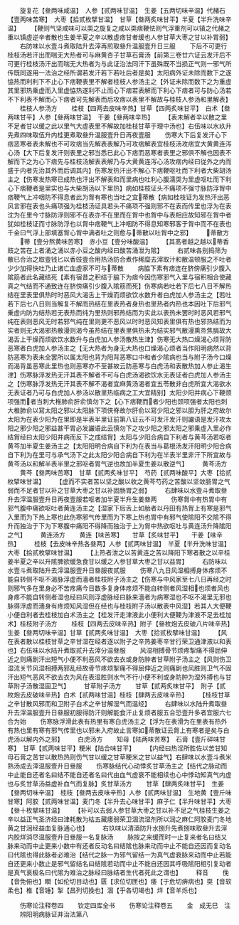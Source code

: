 <!-- { "loadSidebar": true } -->
　　旋复花【叄两味咸温】　人参【贰两味甘温】　生姜【五两切味辛温】代赭石【壹两味苦寒】　大枣【拾贰枚擘甘温】　甘草【叄两炙味甘平】半夏【半升洗味辛温】
　　【鞕则气坚咸味可以耎之旋复之咸以耎痞鞕怯则气浮重剂可以镇之代赭之重以镇虚逆辛者散也生姜半夏之辛以散虚痞甘者缓也人参甘草大枣之甘以补胃弱】
　　右防味以水壹斗煮取陆升去滓再煎取叄升温服壹升日三服
　　下后不可更行桂枝汤若汗出而喘无大热者可与麻黄杏子甘草石膏汤【前第三卷廿六证云发汗后不可更行桂枝汤汗出而喘无大热者为与此证治法同汗下虽殊既不当损正气则一邪气所传既同遂用一法治之经所谓若发汗若下若吐后者是矣】太阳病外证未除而数下之遂恊热而利利下不止心下痞鞕表里不解者桂枝人参汤主之【外证未除而数下之为重虚其里邪热乗虚而入里虚恊热遂利不止而心下痞若表解而下利心下痞者可与防心汤若不下利表不解而心下痞者可先解表而后攻痞以表里不解故与桂枝人参汤和里解表】
　　桂枝人参汤方
　　桂枝【四两去皮味辛热】甘草【四两炙味甘平】　白术【叄两味甘平】人参【叄两味甘温】　干姜【叄两味辛热】
　　【表未解者辛以散之里不足者甘以缓之此以里气大虚表里不解故加桂枝甘草于理中汤也】右伍味以水玖升先煮四味取伍升内桂更煮取叄升温服壹升日再夜壹服
　　伤寒大下后复发汗心下痞恶寒者表未解也不可攻痞当先解表表解乃可攻痞解表宜桂枝汤攻痞宜大黄黄连泻心汤【大下后复发汗则表里之邪当悉已此心下痞而恶寒者表里之邪俱不解也因表不解而下之为心下痞先与桂枝汤解表表解乃与大黄黄连泻心汤攻痞内经曰従外之内而盛于内者先治其外而后调其内】伤寒发热汗出不解心下痞鞕呕吐而下利者大柴胡汤主之【伤寒发热寒已成热也汗出不解表和而里病也吐利心腹濡耎为里虚呕吐而下利心下痞鞕者是里实也与大柴胡汤以下里热】病如桂枝证头不痛项不强寸脉防浮胷中痞鞕气上冲咽防不得息者此为胷有寒也当吐之宜蒂散【病如桂枝证为发热汗出恶风言邪在表也头痛项强为桂枝汤证具若头不痛项不强则邪不在表而传里也浮为在表沈为在里今寸脉防浮则邪不在表亦不在里而在胷中也胷中与表相应故知邪在胷中者犹如桂枝证而寸脉防浮也以胷中痞鞕气上冲咽防不得息知寒邪客于胷中而不在表也千金曰气浮上部填塞胷心胷中满者吐之则愈与蒂散以吐胷中之邪】
　　蒂散方
　　蒂【壹分熬黄味苦寒】　赤小豆【壹分味酸温】
　　【其髙者越之越以蒂香豉之苦在上者涌之涌以赤小豆之酸内经曰酸苦涌泄为隂】
　　右贰味各别捣筛为散已合治之取壹钱匕以香豉壹合用热汤防合煮作稀糜去滓取汁和散温顿服之不吐者少少加得快吐乃止诸亡血虚家不可与蒂散
　　病脇下素有痞连在脐傍痛引少腹入隂筋者此名藏结死【素有宿昔之积结于脇下为痞今因伤寒邪气入里与宿积相合使藏真之气结而不通致连在脐傍痛引少腹入隂筋而死】伤寒病若吐若下后七八日不解热结在里表里俱热时时恶风大渴舌上干燥而烦欲饮水数升者白虎加人参汤主之【若吐若下后七八日则当解复不解而热结在里表热者身热也里热者内热也本因吐下后邪气乗虚内防为结热若无表热而纯为里热则邪热结而为实此以表热未罢时时恶风若邪气纯在表则恶风无时若邪气纯在里则更不恶风以时时恶风知表里俱有热也邪热结而为实者则无大渴邪热散漫则渴今虽热结在里表里俱热未为结实邪气散漫熏烝焦膈故大渴舌上干燥而烦欲饮水数升与白虎加人参汤散热生津】伤寒无大热口燥渴心烦背防恶寒者白虎加人参汤主之【无大热者为身无大热也口燥渴心烦者当作阳明病然以背防恶寒为表未全罢所以属太阳也背为阳背恶寒口中和者少隂病也当与附子汤今口燥而渴背虽恶寒此里热也则恶寒亦不至甚故云防恶寒与白虎汤和表散热加人参止渴生津】伤寒脉浮发热无汗其表不解者不可与白虎汤渴欲饮水无表证者白虎加人参汤主之【伤寒脉浮发热无汗其表不解不渴者宜麻黄汤渴者宜五苓散非白虎所宜大渴欲水无表证者乃可与白虎加人参汤以散里热临病之工大宜精别】太阳少阳并病心下鞕颈项强而者当刺大椎肺俞肝俞慎勿下之【心下痞鞕而者少阳也颈项强者太阳也刺大椎肺俞以冩太阳之邪以太阳脉下项侠脊故尔肝俞以冩少阳之邪以胆为肝之府故尔太阳为在表少阳为在里即是半表半里证前第八证云不可发汗发汗则讝语是发汗攻太阳之邪少阳之邪益甚干胃必发讝语此云慎勿下之攻少阳之邪太阳之邪乗虚入里必作结胷经曰太阳少阳并病而反下之成结胷】太阳与少阳合病自下利者与黄芩汤若呕者黄芩加半夏生姜汤主之【太阳阳明合病自下利为在表当与葛根汤发汗阳明少阳合病自下利为在里可与承气汤下之此太阳少阳合病自下利为在半表半里非汗下所宜故与黄芩汤以和解半表半里之邪呕者胃气逆也故加半夏生姜以散逆气】
　　黄芩汤方
　　黄芩【叄两味苦寒】　甘草【贰两炙味甘平】　芍药【贰两味酸平】大枣【拾贰枚擘味甘温】
　　【虚而不实者苦以坚之酸以收之黄芩芍药之苦酸以坚敛肠胃之气弱而不足者甘以补之甘草大枣之甘以补固肠胃之弱】
　　右肆味以水壹斗煮取叄升去滓温服壹升日再夜壹服若呕者加半夏半升生姜叄两
　　伤寒胷中有热胃中有邪气腹中痛欲呕吐者黄连汤主之【湿家下后舌上如胎者以丹田有热胷上有寒是邪气入里而为下热上寒也此伤寒邪气传里而为下寒上热也胃中有邪气使隂阳不交隂不得升而独治于下为下寒腹中痛阳不得降而独治于上为胷中热欲呕吐与黄连汤升降隂阳之气】
　　黄连汤方
　　黄连【味苦寒】　　甘草【炙味甘平】　　干姜【味辛热】
　　桂枝【去皮味辛热各叄两】人参【贰两味甘温】　半夏【半升洗味甘温】大枣【拾贰枚擘味甘温】
　　【上热者泄之以苦黄连之苦以降阳下寒者散之以辛桂姜半夏之辛以升隂脾欲缓急食甘以缓之人参甘草大枣之甘以益胃】
　　右防味以水壹斗煮取陆升去滓温服壹升日叄服夜贰服
　　伤寒八九日风湿相搏身体疼烦不能自转侧不呕不渴脉浮虚而濇者桂枝附子汤主之【伤寒与中风家至七八日再经之时则邪气多在里身必不苦疼痛今日数多复身体疼烦不能自转侧者风湿相也烦者风也身疼不能自转侧者湿也经曰风则浮虚脉经曰脉来濇者为病寒湿也不呕不渴里无邪也脉得浮虚而濇身有疼烦知风湿但在经也与桂枝附子汤以散表中风湿】若其人大便鞕小便自利者去桂枝加白术汤主之【桂发汗走津液此小便利大便鞕为津液不足去桂加术】桂枝附子汤方
　　桂枝【四两去皮味辛热】附子【叄枚炮去皮破八片味辛热】生姜【叄两切味辛温】甘草【贰两炙味甘温】　大枣【拾贰枚擘味甘温】
　　【风在表者散以桂枝甘草之辛甘湿在经者逐以附子之辛热姜枣辛甘行荣卫通津液以和表也】右伍味以水陆升煮取贰升去滓分温叄服
　　风湿相搏骨节烦疼掣痛不得屈伸近之则痛剧汗出短气小便不利恶风不欲去衣或身防肿者甘草附子汤主之【风则伤卫湿流关节风湿相搏两邪乱经故骨节疼烦掣痛不得屈伸近之则痛剧也风胜则卫气不固汗出短气恶风不欲去衣为风在表湿胜则水气不行小便不利或身防肿为湿外搏也与甘草附子汤散湿固卫气】
　　甘草附子汤方
　　甘草【贰两炙味甘平】　附子【贰枚炮去皮破味辛热】白术【贰两味甘温】桂枝【肆两去皮味辛热】
　　【桂枝甘草之辛甘散风邪而和卫附子白术之辛甘解湿气而温经】
　　右肆味以水陆升煮取叄升去滓温服壹升日叄服初服得防汗则解能食汗止复烦者服五合恐壹升多者宜服六七合为始
　　伤寒脉浮滑此表有热里有寒白虎汤主之【浮为在表滑为在里表有热外有热也里有寒有邪气传里也以邪未入府故止言寒如蒂散证云胷上有寒者是矣与白虎汤以解内外之邪】
　　白虎汤方
　　知母【陆两味苦寒】　石膏【壹斤碎味甘寒】　甘草【贰两味甘平】粳米【陆合味甘平】
　　【内经曰热淫所胜佐以苦甘知母石膏之苦甘以散热热则伤气甘以缓之甘草粳米之甘以益气】右肆味以水壹斗煮米熟汤成去滓温服壹升日叄服
　　伤寒脉结代心动悸炙甘草汤主之【结代之脉动而中止能自还者名曰结不能自还者名曰代由血气虚衰不能相续也心中悸动知真气内虚也与炙甘草汤益虚补血气而复脉】炙甘草汤方
　　甘草【肆两炙味甘平】　生姜【叄两切味辛温】　桂枝【叄两去皮味辛热】人参【贰两味甘温】　生地黄【壹斤味甘寒】阿胶【贰两味甘温】麦门冬【半升去心味甘平】麻子仁【半升味甘平】大枣【叄十枚擘味甘温】
　　【补可以去弱人参甘草大枣之甘以补不足之气桂枝生姜之辛以益正气圣济经曰津耗散为枯五藏痿弱荣卫涸流湿剂所以润之麻仁阿胶麦门冬地黄之甘润经益血复脉通心也】
　　右玖味以清酒防升水捌升先煮捌味取叄升去滓内胶烊消尽温服壹升日叄服一名复脉汤
　　脉按之来缓而时一止复来者名曰结又脉来动而中止更来小数中有还者反动名曰结隂也脉来动而中止不能自还因而复动名曰代隂也得此脉者必难治【结代之脉一为邪气留结一为真气虚衰脉来动而中止若能自还更来小数止是邪气留结名曰结隂若动而中止不能自还因其呼吸隂阳相引复动者是真气衰极名曰代隂为难治之脉经曰脉结者生代者死此之谓也】
　　释音
　　俛【音免俯也】瞤【如伦切目动也】匮【求位切匣也】痿【于危切痹病也】耎【音软柔也】椎【音锤】掣【昌列切挽也】涸【乎各切竭也】烊【音羊烁也】






　　伤寒论注释卷四
　　钦定四库全书
　　伤寒论注释卷五
　　金　成无巳　注
　　辨阳明病脉证并治法第八
